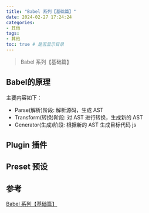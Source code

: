 ```yaml
---
title: "Babel 系列【基础篇】"
date: 2024-02-27 17:24:24
categories:
- 其他
tags:
- 其他
toc: true # 是否显示目录
---
```


> Babel 系列【基础篇】

<!-- more -->
## Babel的原理
主要内容如下：   
* Parse(解析)阶段: 解析源码，生成 AST 
* Transform(转换)阶段: 对 AST 进行转换，生成新的 AST
* Generator(生成)阶段: 根据新的 AST 生成目标代码 js

## Plugin 插件 

## Preset 预设

## 参考
[Babel 系列【基础篇】](https://www.developers.pub/wiki/1065322/1143777)